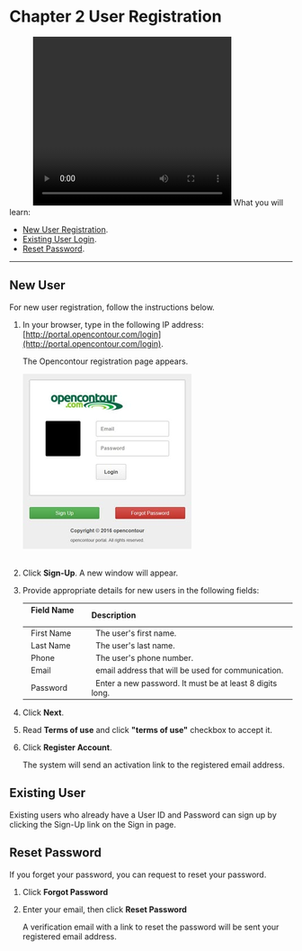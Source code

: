 # Chapter 2 User Registration
<video width="70%" height="300px" style="margin-left:3em;" controls>
    <source src="../images/videos/account_registration.mp4" type="video/mp4">
    <!-- <source src="assets/videos/favicon.png" type="video/ogg"> -->
    Your browser does not support the video tag.
</video>
What you will learn:

- [New User Registration](#new-user).
- [Existing User Login](#existing-user).
- [Reset Password](#reset-password).

____________________________________________________________________

## New User

For new user registration, follow the instructions below.


1. In your browser, type in the following IP address: [http://portal.opencontour.com/login](http://portal.opencontour.com/login).

    The Opencontour registration page appears.

    ![Image](./images/Register.jpg)  
&nbsp;

2. Click **Sign-Up**. A new window will appear.

3. Provide appropriate details for new users in the following fields:  

    | &nbsp;&nbsp;Field Name  &nbsp;&nbsp; &nbsp;   | Description |
    | ----------- | ----------- |
    | &nbsp;&nbsp;First Name | &nbsp;&nbsp;The user's first name.       |
    | &nbsp;&nbsp;Last Name   | &nbsp;&nbsp;The user's last name.        |
    | &nbsp;&nbsp;Phone   | &nbsp;&nbsp;The user's phone number.      |
    | &nbsp;&nbsp;Email  | &nbsp;&nbsp;email address that will be used for communication.      |
    | &nbsp;&nbsp;Password   | &nbsp;&nbsp;Enter a new password. It must be at least 8 digits long.|
    

4. Click **Next**.

5. Read **Terms of use** and click **"terms of use"** checkbox to accept it.

6. Click **Register Account**.

    The system will send an activation link to the registered email address.


## Existing User

Existing users who already have a User ID and Password can sign up by clicking the Sign-Up link on the Sign in page.


## Reset Password

If you forget your password, you can request to reset your password.

1.	Click **Forgot Password**

2.	Enter your email, then click **Reset Password**

    A verification email with a link to reset the password will be sent your registered email address.

